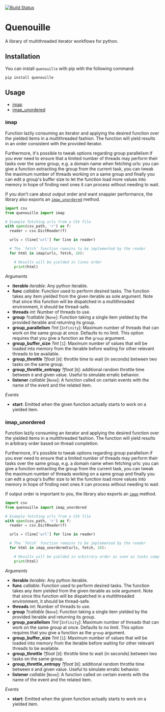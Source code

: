 [![Build Status](https://travis-ci.org/medialab/quenouille.svg)](https://travis-ci.org/medialab/quenouille)

# Quenouille

A library of multithreaded iterator workflows for python.

## Installation

You can install `quenouille` with pip with the following command:

```
pip install quenouille
```

## Usage
* [imap](#imap)
* [imap_unordered](#imapunordered)

### imap

Function lazily consuming an iterator and applying the desired function over the yielded items in a multithreaded fashion. The function will yield results in an order consistent with the provided iterator.

Furthermore, it's possible to tweak options regarding group parallelism if you ever need to ensure that a limited number of threads may perform their tasks over the same group, e.g. a domain name when fetching urls: you can give a function extracting the group from the current task, you can tweak the maximum number of threads working on a same group and finally you can edit a group's buffer size to let the function load more values into memory in hope of finding next ones it can process without needing to wait.

If you don't care about output order and want snappier performance, the library also exports an [`imap_unordered`](#imap_unordered) method.

```python
import csv
from quenouille import imap

# Example fetching urls from a CSV file
with open(csv_path, 'r') as f:
  reader = csv.DictReader(f)

  urls = (line['url'] for line in reader)

  # The `fetch` function remains to be implemented by the reader
  for html in imap(urls, fetch, 10):

    # Results will be yielded in lines order
    print(html)
```

*Arguments*

* **iterable** *iterable*: Any python iterable.
* **func** *callable*: Function used to perform desired tasks. The function takes any item yielded from the given iterable as sole argument. Note that since this function will be dispatched in a multithreaded environment, it should be thread-safe.
* **threads** *int*: Number of threads to use.
* **group** *?callable* [`None`]: Function taking a single item yielded by the provided iterable and returning its group.
* **group_parallelism** *?int* [`Infinity`]: Maximum number of threads that can work on the same group at once. Defaults to no limit. This option requires that you give a function as the `group` argument.
* **group_buffer_size** *?int* [`1`]: Maximum number of values that will be loaded into memory from the iterable before waiting for other relevant threads to be available.
* **group_throttle** *?float* [`0`]: throttle time to wait (in seconds) between two tasks on the same group.
* **group_throttle_entropy** *?float* [`0`]: additional random throttle time between `0` and given value. Useful to simulate erratic behavior.
* **listener** *callable* [`None`]: A function called on certain events with the name of the event and the related item.

*Events*

* **start**: Emitted when the given function actually starts to work on a yielded item.

### imap_unordered

Function lazily consuming an iterator and applying the desired function over the yielded items in a multithreaded fashion. The function will yield results in arbitrary order based on thread completion.

Furthermore, it's possible to tweak options regarding group parallelism if you ever need to ensure that a limited number of threads may perform their tasks over the same group, e.g. a domain name when fetching urls: you can give a function extracting the group from the current task, you can tweak the maximum number of threads working on a same group and finally you can edit a group's buffer size to let the function load more values into memory in hope of finding next ones it can process without needing to wait.

If output order is important to you, the library also exports an [`imap`](#imap) method.

```python
import csv
from quenouille import imap_unordered

# Example fetching urls from a CSV file
with open(csv_path, 'r') as f:
  reader = csv.DictReader(f)

  urls = (line['url'] for line in reader)

  # The `fetch` function remains to be implemented by the reader
  for html in imap_unordered(urls, fetch, 10):

    # Results will be yielded in arbitrary order as soon as tasks complete
    print(html)
```

*Arguments*

* **iterable** *iterable*: Any python iterable.
* **func** *callable*: Function used to perform desired tasks. The function takes any item yielded from the given iterable as sole argument. Note that since this function will be dispatched in a multithreaded environment, it should be thread-safe.
* **threads** *int*: Number of threads to use.
* **group** *?callable* [`None`]: Function taking a single item yielded by the provided iterable and returning its group.
* **group_parallelism** *?int* [`Infinity`]: Maximum number of threads that can work on the same group at once. Defaults to no limit. This option requires that you give a function as the `group` argument.
* **group_buffer_size** *?int* [`1`]: Maximum number of values that will be loaded into memory from the iterable before waiting for other relevant threads to be available.
* **group_throttle** *?float* [`0`]: throttle time to wait (in seconds) between two tasks on the same group.
* **group_throttle_entropy** *?float* [`0`]: additional random throttle time between `0` and given value. Useful to simulate erratic behavior.
* **listener** *callable* [`None`]: A function called on certain events with the name of the event and the related item.

*Events*

* **start**: Emitted when the given function actually starts to work on a yielded item.
